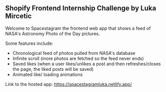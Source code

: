 ## Shopify Frontend Internship Challenge by Luka Mircetic
Welcome to Spacestagram the frontend web app that shows a feed of NASA's Astronomy Photo of the Day pictures.

Some features include:
- Chronological feed of photos pulled from NASA's database
- Infinite scroll (more photos are fetched so the feed never ends)
- Saved likes (when a user likes/unlikes a post and then refreshes/closes the page, the liked posts will be saved)
- Animated like/ loading animations

Link to the hosted app: https://spacestagramluka.netlify.app/

